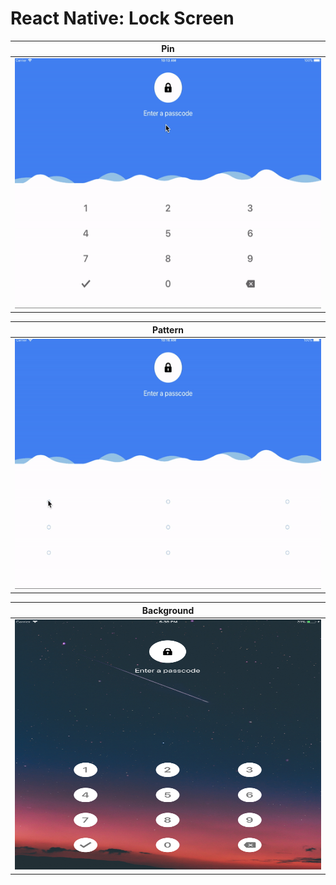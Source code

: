 
# React Native: Lock Screen

| **Pin** |
| ----------------- |
| <img src="./assets/hero1.gif" width="600" height="400" />                  |

| **Pattern** |
| ----------------- |
| <img src="./assets/hero2.gif" width="600" height="400" />                  |

| **Background** |
| ----------------- |
| <img src="./assets/hero3.png" width="600" height="400" />                  |



